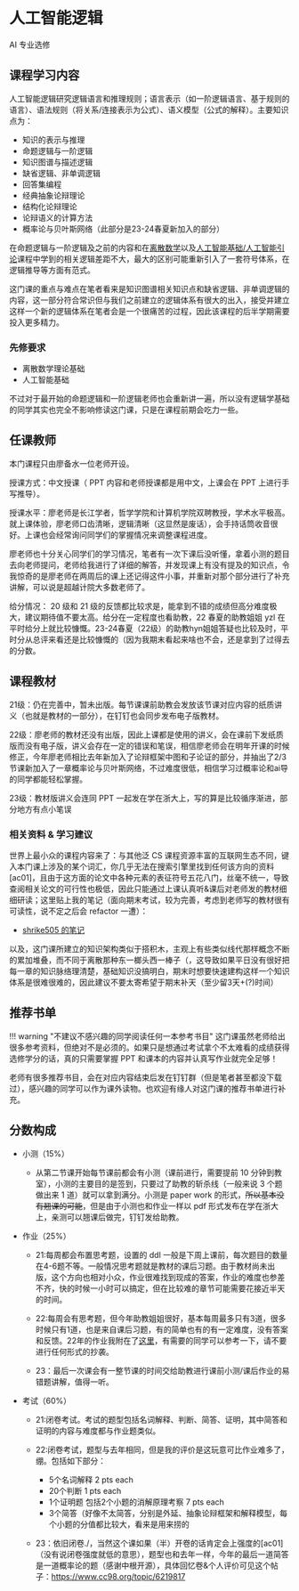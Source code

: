 # 人工智能逻辑

<div class="badges">
    <span class="badge ai-badge">AI 专业选修</span>
</div>

## 课程学习内容

人工智能逻辑研究逻辑语言和推理规则；语言表示（如一阶逻辑语言、基于规则的语言）、语法规则（将关系/连接表示为公式）、语义模型（公式的解释）。主要知识点为：

- 知识的表示与推理
- 命题逻辑与一阶逻辑
- 知识图谱与描述逻辑
- 缺省逻辑、非单调逻辑
- 回答集编程
- 经典抽象论辩理论
- 结构化论辩理论
- 论辩语义的计算方法
- 概率论与贝叶斯网络（此部分是23-24春夏新加入的部分）
  
在命题逻辑与一阶逻辑及之前的内容和在[离散数学](../../major_basic/discrete_math/)以及[人工智能基础/人工智能引论](../../major_basic/ai_basic/)课程中学到的相关逻辑差距不大，最大的区别可能重新引入了一套符号体系，在逻辑推导等方面有范式。

这门课的重点与难点在笔者看来是知识图谱相关知识点和缺省逻辑、非单调逻辑的内容，这一部分符合常识但与我们之前建立的逻辑体系有很大的出入，接受并建立这样一个新的逻辑体系在笔者会是一个很痛苦的过程，因此该课程的后半学期需要投入更多精力。

### 先修要求

- 离散数学理论基础
- 人工智能基础

不过对于最开始的命题逻辑和一阶逻辑老师也会重新讲一遍，所以没有逻辑学基础的同学其实也完全不影响修读这门课，只是在课程前期会吃力一些。

## 任课教师

本门课程只由廖备水一位老师开设。

授课方式：中文授课（ PPT 内容和老师授课都是用中文，上课会在 PPT 上进行手写推导）。

授课水平：廖老师是长江学者，哲学学院和计算机学院双聘教授，学术水平极高。就上课体验，廖老师口齿清晰，逻辑清晰（这显然是废话），会手持话筒收音很好。上课也会经常询问同学们的掌握情况来调整课程进度。

廖老师也十分关心同学们的学习情况，笔者有一次下课后没听懂，拿着小测的题目去向老师提问，老师给我进行了详细的解答，并发现课上有没有提及的知识点，令我惊奇的是廖老师在两周后的课上还记得这件小事，并重新对那个部分进行了补充讲解，可以说是超越计院大多数老师了。

给分情况： 20 级和 21 级的反馈都比较求是，能拿到不错的成绩但高分难度极大，建议期待值不要太高。给分在一定程度也看助教，22 春夏的助教姐姐 yzl 在平时给分上就比较慷慨。23-24春夏（22级）的助教hyn姐姐答疑也比较及时，平时分从总评来看还是比较慷慨的（因为我期末看起来啥也不会，还是拿到了过得去的分数。

## 课程教材

21级：仍在完善中，暂未出版。每节课课前助教会发放该节课对应内容的纸质讲义（也就是教材的一部分），在钉钉也会同步发布电子版教材。

22级：廖老师的教材还没有出版，因此上课都是使用的讲义，会在课前下发纸质版而没有电子版，讲义会存在一定的错误和笔误，相信廖老师会在明年开课的时候修正，今年廖老师相比去年新加入了论辩框架中图和子论证的部分，并抽出了2/3节课新加入了一章概率论与贝叶斯网络，不过难度很低，相信学习过概率论和ai导的同学都能轻松掌握。

23级：教材版讲义会连同 PPT 一起发在学在浙大上，写的算是比较循序渐进，部分地方有点小笔误

### 相关资料 & 学习建议

世界上最小众的课程内容来了：与其他泛 CS 课程资源丰富的互联网生态不同，键入本门课上涉及的某个词汇，你几乎无法在搜索引擎里找到任何该方向的资料[ac01]，且由于这方面的论文中各种元素的表征符号五花八门，丝毫不统一，导致查阅相关论文的可行性也极低，因此只能通过上课认真听&课后对老师发的教材细细研读；这里贴上我的笔记（面向期末考试，较为完善，考虑到老师写的教材很有可读性，说不定之后会 refactor 一遭）：

- [shrike505 的笔记](https://nest.shrike505.cc/notes/AI/AIL/)

以及，这门课所建立的知识架构类似于搭积木，主观上有些类似线代那样概念不断的累加堆叠，而不同于离散那种东一榔头西一棒子（，这导致如果平日没有很好把每一章的知识脉络理清楚，基础知识没搞明白，期末时想要快速建构这样一个知识体系是很难很难的，因此建议不要太寄希望于期末补天（至少留3天+(?)时间）

## 推荐书单

!!! warning "不建议不感兴趣的同学阅读任何一本参考书目"
    这门课虽然老师给出很多参考资料，但绝对不是必须的。如果只是想通过考试拿个不太难看的成绩获得选修学分的话，真的只需要掌握 PPT 和课本的内容并认真写作业就完全足够！

老师有很多推荐书目，会在对应内容结束后发在钉钉群（但是笔者甚至都没下载过），感兴趣的同学可以作为课外读物。也欢迎有缘人对这门课的推荐书单进行补充。

## 分数构成

- 小测（15%）

    - 从第二节课开始每节课前都会有小测（课前进行，需要提前 10 分钟到教室），小测的主要目的是签到，只要过了助教的斩杀线（一般来说 3 个题做出来 1 道）就可以拿到满分。小测是 paper work 的形式，~~所以基本没有翘课的可能~~，但是由于小测也和作业一样以 pdf 形式发布在学在浙大上，亲测可以翘课后做完，钉钉发给助教。

- 作业（25%）

    - 21:每周都会布置思考题，设置的 ddl 一般是下周上课前，每次题目的数量在4-6题不等。一般情况思考题就是教材的课后习题。由于教材尚未出版，这个方向也相对小众，作业很难找到现成的答案，作业的难度也参差不齐，快的时候一小时可以搞定，但在比较难的章节可能需要花接近半天的时间。
  
    - 22:每周会有思考题，但今年助教姐姐很好，基本每周最多只有3道，很多时候只有1道，也是来自课后习题，有的简单也有的有一定难度，没有答案和反馈。22年的作业我附在了[这里](https://github.com/dieKarotte/AI_Logic)，有需要的同学可以参考一下，请不要进行任何形式的抄袭。

    - 23：最后一次课会有一整节课的时间交给助教进行课前小测/课后作业的易错题讲解，值得一听。

- 考试（60%）

    - 21:闭卷考试。考试的题型包括名词解释、判断、简答、证明，其中简答和证明的内容与难度都与作业题类似。
  
    - 22:闭卷考试，题型与去年相同，但是我的评价是这玩意可比作业难多了，绷。包括如下部分：
        - 5个名词解释 2 pts each
        - 20个判断 1 pts each
        - 1个证明题 包括2个小题的消解原理考察 7 pts each
        - 3个简答（好像不太简答，分别是外延、抽象论辩框架和解释模型，每个小题的分值都比较大，看来是用来捞的
    
    - 23：依旧闭卷./，当然这个课如果（半）开卷的话肯定会上强度的[ac01]（没有说闭卷强度就低的意思），题型也和去年一样，今年的最后一道简答是一道概率论的题（感谢中根开源），具体回忆卷&个人评价可见这个帖子：<https://www.cc98.org/topic/6219817>